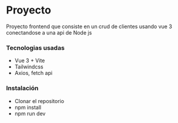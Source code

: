 # Proyecto

Proyecto frontend que consiste en un crud de clientes usando vue 3 conectandose a una api de Node js



### Tecnologias usadas
* Vue 3 + Vite
* Tailwindcss
* Axios, fetch api

### Instalación
* Clonar el repositorio
* npm install
* npm run dev
